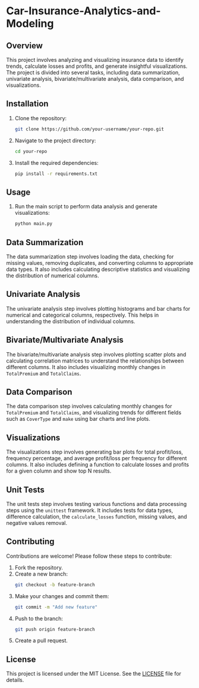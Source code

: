 # Car-Insurance-Analytics-and-Modeling

## Overview
This project involves analyzing and visualizing insurance data to identify trends, calculate losses and profits, and generate insightful visualizations. The project is divided into several tasks, including data summarization, univariate analysis, bivariate/multivariate analysis, data comparison, and visualizations.

## Installation
1. Clone the repository:
   ```bash
   git clone https://github.com/your-username/your-repo.git
   ```
2. Navigate to the project directory:
   ```bash
   cd your-repo
   ```
3. Install the required dependencies:
   ```bash
   pip install -r requirements.txt
   ```

## Usage
1. Run the main script to perform data analysis and generate visualizations:
   ```bash
   python main.py
   ```

## Data Summarization
The data summarization step involves loading the data, checking for missing values, removing duplicates, and converting columns to appropriate data types. It also includes calculating descriptive statistics and visualizing the distribution of numerical columns.

## Univariate Analysis
The univariate analysis step involves plotting histograms and bar charts for numerical and categorical columns, respectively. This helps in understanding the distribution of individual columns.

## Bivariate/Multivariate Analysis
The bivariate/multivariate analysis step involves plotting scatter plots and calculating correlation matrices to understand the relationships between different columns. It also includes visualizing monthly changes in `TotalPremium` and `TotalClaims`.

## Data Comparison
The data comparison step involves calculating monthly changes for `TotalPremium` and `TotalClaims`, and visualizing trends for different fields such as `CoverType` and `make` using bar charts and line plots.

## Visualizations
The visualizations step involves generating bar plots for total profit/loss, frequency percentage, and average profit/loss per frequency for different columns. It also includes defining a function to calculate losses and profits for a given column and show top N results.

## Unit Tests
The unit tests step involves testing various functions and data processing steps using the `unittest` framework. It includes tests for data types, difference calculation, the `calculate_losses` function, missing values, and negative values removal.

## Contributing
Contributions are welcome! Please follow these steps to contribute:
1. Fork the repository.
2. Create a new branch:
   ```bash
   git checkout -b feature-branch
   ```
3. Make your changes and commit them:
   ```bash
   git commit -m "Add new feature"
   ```
4. Push to the branch:
   ```bash
   git push origin feature-branch
   ```
5. Create a pull request.

## License
This project is licensed under the MIT License. See the [LICENSE](LICENSE) file for details.
```
